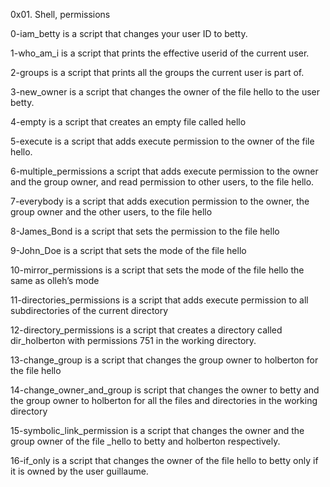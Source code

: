 0x01. Shell, permissions

0-iam_betty is a script that changes your user ID to betty.

1-who_am_i is a script that prints the effective userid of the current user.

2-groups is a script that prints all the groups the current user is part of.

3-new_owner is a script that changes the owner of the file hello to the user betty.

4-empty is a script that creates an empty file called hello

5-execute is a script that adds execute permission to the owner of the file hello.

6-multiple_permissions a script that adds execute permission to the owner and the group owner, and read permission to other users, to the file hello.

7-everybody is a script that adds execution permission to the owner, the group owner and the other users, to the file hello

8-James_Bond is a script that sets the permission to the file hello

9-John_Doe is a script that sets the mode of the file hello

10-mirror_permissions is a script that sets the mode of the file hello the same as olleh’s mode

11-directories_permissions is a script that adds execute permission to all subdirectories of the current directory

12-directory_permissions is a script that creates a directory called dir_holberton with permissions 751 in the working directory.

13-change_group is a script that changes the group owner to holberton for the file hello

14-change_owner_and_group is script that changes the owner to betty and the group owner to holberton for all the files and directories in the working directory

15-symbolic_link_permission is a script that changes the owner and the group owner of the file _hello to betty and holberton respectively.

16-if_only is a script that changes the owner of the file hello to betty only if it is owned by the user guillaume.
